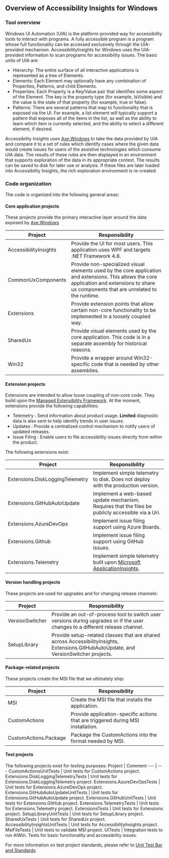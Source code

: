 ## Overview of Accessibility Insights for Windows

### Tool overview
Windows UI Automation (UIA) is the platform-provided way for accessibility tools to interact with programs. A fully accessible program is a program whose full functionality can be accessed exclusively through the UIA-provided mechanism. AccessibilityInsights for Windows uses the UIA-provided information to scan programs for accessibility issues. The basic units of UIA are:

- Hierarchy: The entire surface of all interactive applications is represented as a tree of Elements.
- Elements: Each Element may optionally have any combination of Properties, Patterns, and child Elements.
- Properties: Each Property is a Key/Value pair that identifies some aspect of the Element. The key is the property type (for example, IsVisible) and the value is the state of that property (for example, true or false).
- Patterns: There are several patterns that map to functionality that is exposed via the UI. For example, a list element will typically support a pattern that exposes all of the items in the list, as well as the ability to learn which item is currently selected, and the ability to select a different element, if desired.

Accessibility Insights uses [Axe.Windows](https://www.nuget.org/packages/Axe.Windows) to take the data provided by UIA and compare it to a set of rules which identify cases where the given data would create issues for users of the assistive technologies which consume UIA data. The results of these rules are then displayed in an environment that supports exploration of the data in its appropriate context. The results can be saved to disk for later use or analysis. If these files are later loaded into Accessibility Insights, the rich exploration environment is re-created.

### Code organization
The code is organized into the following general areas:

#### Core application projects
These projects provide the primary interactive layer around the data exposed by [Axe.Windows](https://www.nuget.org/packages/Axe.Windows)

Project | Responsibility
--- | ---
AccessibilityInsights | Provide the UI for most users. This application uses WPF and targets .NET Framework 4.8.
CommonUxComponents | Provide non-specialized visual elements used by the core application and extensions. This allows the core application and extensions to share ux components that are unrelated to the runtime.
Extensions | Provide extension points that allow certain non-core functionality to be implemented in a loosely coupled way.
SharedUx | Provide visual elements used by the core application. This code is in a separate assembly for historical reasons.
Win32 | Provide a wrapper around Win32-specific code that is needed by other assemblies.

#### Extension projects
Extensions are intended to allow loose coupling of non-core code. They build upon the [Managed Extensibility Framework](https://docs.microsoft.com/en-us/dotnet/framework/mef/). At the moment, extensions provide the following capabilities:

- Telemetry : Send information about product usage. **Limited** diagnostic data is also sent to help identify trends in user issues.
- Updates : Provide a centralized control mechanism to notify users of updated releases.
- Issue Filing : Enable users to file accessibility issues directly from within the product.

The following extensions exist:

Project | Responsibility
--- | ---
Extensions.DiskLoggingTelemetry | Implement simple telemetry to disk. Does not deploy with the production version.
Extensions.GitHubAutoUpdate | Implement a web-based update mechanism. Requires that the files be publicly accessible via a Uri.
Extensions.AzureDevOps | Implement issue filing support using Azure Boards.
Extensions.Github | Implement issue filing support using GitHub issues.
Extensions.Telemetry | Implement simple telemetry built upon [Microsoft ApplicationInsights](https://www.nuget.org/packages/Microsoft.ApplicationInsights).

#### Version handling projects
These projects are used for upgrades and for changing release channels:

Project | Responsibility
--- | ---
VersionSwitcher | Provide an out-of-process tool to switch user versions during upgrades or if the user changes to a different release channel.
SetupLibrary | Provide setup-related classes that are shared across AccessibilityInsights, Extensions.GitHubAutoUpdate, and VersionSwitcher projects.

#### Package-related projects
These projects create the MSI file that we ultimately ship:

Project | Responsibility
--- | ---
MSI | Create the MSI file that installs the application.
CustomActions | Provide application-specific actions that are triggered during MSI installation.
CustomActions.Package | Package the CustomActions into the format needed by MSI.

#### Test projects
The following projects exist for testing purposes:
Project | Comment
--- | ---
CustomActionsUnitTests | Unit tests for CustomActions project.
Extensions.DiskLoggingTelemetryTests | Unit tests for Extensions.DiskLoggingTelemetry project.
Extensions.AzureDevOpsTests | Unit tests for Extensions.AzureDevOps project.
Extensions.GitHubAutoUpdateUnitTests | Unit tests for Extensions.GitHubAutoUpdate project.
Extensions.GitHubUnitTests | Unit tests for Extensions.GitHub project.
Extensions.TelemetryTests | Unit tests for Extensions.Telemetry project.
ExtensionsTests | Unit tests for Extensions project.
SetupLibraryUnitTests | Unit tests for SetupLibrary project.
SharedUxTests | Unit tests for SharedUx project.
AccessibilityInsightsUnitTests | Unit tests for AccessibilityInsights project.
MsiFileTests | Unit tests to validate MSI project.
UITests | Integration tests to run AIWin. Tests for basic functionality and accessibility issues.

For more information on test project standards, please refer to [Unit Test Bar and Standards](UnitTestBarAndStandards.md).